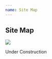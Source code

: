 ```yaml
---
name: Site Map
---
```


## Site Map

![](https://bwec-file.oss-cn-hongkong.aliyuncs.com/cms/sitemap.jpg)

Under Construction
